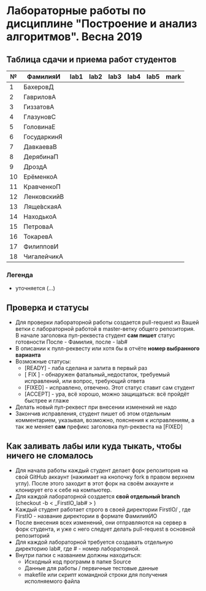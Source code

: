 # Лабораторные работы по дисциплине "Построение и анализ алгоритмов". Весна 2019

## Таблица сдачи и приема работ студентов

| №| ФамилияИ    |  lab1   |  lab2   |  lab3   |  lab4   |  lab5   |  mark  | 
| -| ------------| ------- | ------- | ------- | ------- | ------- | ------ | 
| 1| БахеровД    |         |         |         |         |         |        |
| 2| ГавриловА   |         |         |         |         |         |        |
| 3| ГиззатовА   |         |         |         |         |         |        |
| 4| ГлазуновС   |         |         |         |         |         |        |
| 5| ГоловинаЕ   |         |         |         |         |         |        |
| 6| ГосударкинЯ |         |         |         |         |         |        |
| 7| ДавкаеваВ   |         |         |         |         |         |        |
| 8| ДерябинаП   |         |         |         |         |         |        |
| 9| ДроздА      |         |         |         |         |         |        |
|10| ЕрёменкоА   |         |         |         |         |         |        |
|11| КравченкоП  |         |         |         |         |         |        |
|12| ЛенковскийВ |         |         |         |         |         |        |
|13| Ляще́вскаяА  |         |         |         |         |         |        |
|14| НаходькоА   |         |         |         |         |         |        |
|15| ПетроваА    |         |         |         |         |         |        |
|16| ТокаревА    |         |         |         |         |         |        |
|17| ФилипповИ   |         |         |         |         |         |        |
|18| ЧигалейчикА |         |         |         |         |         |        |

### Легенда
- уточняется (...)

## Проверка и статусы

- Для проверки лабораторной работы создается pull-request из Вашей ветки с лабораторной работой в master-ветку общего репозитория. В начале заголовка пул-реквеста студент **сам пишет** статус готовности После - Фамилия, после - lab#
- В описании к пулл-реквесту или хотя бы в отчёте **номер выбранного варианта**
- Возможные статусы:
    * [READY]  - лаба сделана и залита в первый раз
    * [ FIX ]  - обнаружен фатальный_недостаток, требуемый исправлений, или вопрос, требующий ответа
    * [FIXED]  - исправлено, отвечено. Этот статус ставит сам студент
    * [ACCEPT] - ура, всё хорошо, можно защищаться: всё пройдёт быстрее и глаже
- Делать новый пул-реквест при внесении изменений не надо
- Закончив исправления, студент пишет об этом отдельным комментарием, указывая, возможно, пояснения к исправлениям, а так же меняет **сам** префикс заголовка пул-реквеста на [FIXED]

## Как заливать лабы или куда тыкать, чтобы ничего не сломалось

- Для начала работы каждый студент делает форк репозитория на свой GitHub аккаунт (нажимает на кнопочку fork в правом верхнем углу). После этого заходит в этот форк на своём аккаунте и клонирует его к себе на компьютер.
- Для каждой лабораторной создается **свой отдельный branch** (checkout -b < _FirstIO\_lab# > )
- Каждый студент работает строго в своей директории FirstIO/ , где FirstIO - название директории в формате ФамилияИО
- После внесения всех изменений, они отправляются на сервер в форк студента, и уже с него следует делать pull-request в основной репозиторий
- Для каждой лабораторной требуется создавать отдельную директорию lab#, где # - номер лабораторной.
- Внутри папки с названием должны находиться:
    * Исходный код программ в папке Source
    * Данные для работы / первичные тестовые данные
    * makefile или скрипт командной строки для получения исполняемого файла
